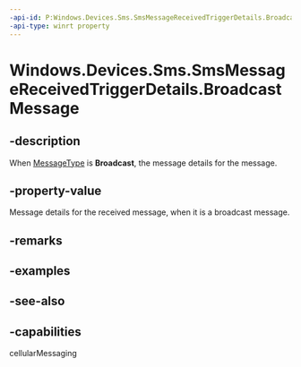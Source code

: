 ```yaml
---
-api-id: P:Windows.Devices.Sms.SmsMessageReceivedTriggerDetails.BroadcastMessage
-api-type: winrt property
---
```


<!-- Property syntax
public Windows.Devices.Sms.SmsBroadcastMessage BroadcastMessage { get; }
-->

# Windows.Devices.Sms.SmsMessageReceivedTriggerDetails.BroadcastMessage

## -description
When [MessageType](smsmessagereceivedtriggerdetails_messagetype.md) is **Broadcast**, the message details for the message.

## -property-value
Message details for the received message, when it is a broadcast message.

## -remarks

## -examples

## -see-also


## -capabilities
cellularMessaging